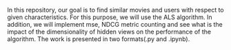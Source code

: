 In this repository, our goal is to find similar movies and users with respect to given characteristics. For this purpose, we will use the ALS algorithm. In addition, we will implement mse, NDCG metric counting and see what is the impact of the dimensionality of hidden views on the performance of the algorithm. The work is presented in two formats(.py and .ipynb).
